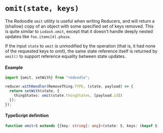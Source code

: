 # `omit(state, keys)`

The Redoodle `omit` utility is useful when writing Reducers, and will return a (shallow) copy of an object with
some specified set of keys removed.
This is quite similar to `Lodash.omit`, except that it doesn't handle deeply nested updates like `foo.items[4].phase`.

If the input `state` to `omit` is unmodified by the operation (that is, it had none of the requested keys to omit),
the same state reference itself is returned by `omit()` to support reference equality between state updates.


#### Example

```ts
import {omit, setWith} from "redoodle";

reducer.withHandler(RemoveThing.TYPE, (state, payload) => {
  return setWith(state, {
    thingStates: omit(state.thingStates, [payload.id])
  });
});
```


#### TypeScript definition

```ts
function omit<S extends {[key: string]: any}>(state: S, keys: (keyof S)[]): S;
```
